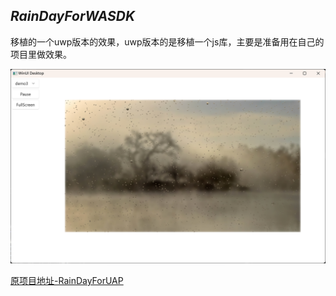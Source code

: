 
## ***RainDayForWASDK***

移植的一个uwp版本的效果，uwp版本的是移植一个js库，主要是准备用在自己的项目里做效果。

![RainDayForWASDK](/Images/RainDayForWASDK.png)

[原项目地址-RainDayForUAP](https://github.com/Neilxzn/RainDayForUAP)
